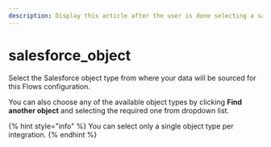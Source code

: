 ```yaml
---
description: Display this article after the user is done selecting a salesforce account.
---
```


# salesforce\_object

Select the Salesforce object type from where your data will be sourced for this Flows configuration. 

You can also choose any of the available object types by clicking **Find another object** and selecting the required one from dropdown list.

{% hint style="info" %}
You can select only a single object type per integration. 
{% endhint %}



  





